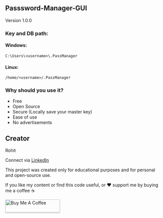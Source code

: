 ## Passsword-Manager-GUI

Version 1.0.0

### Key and DB path:

#### Windows:
`C:\Users\<username>\.PassManager`

#### Linux:
`/home/<username>/.PassManager`

### Why should you use it?
- Free
- Open Source
- Secure (Locally save your master key)
- Ease of use
- No advertisements


## Creator
Rohit

Connect via [LinkedIn](https://www.linkedin.com/in/rohit-904537136/)

This project was created only for educational purposes and for personal and open-source use.

If you like my content or find this code useful, or ❤️ support me by buying me a coffee ☕

<a href="https://www.buymeacoffee.com/rohitdalal0" target="_blank"><img src="https://www.buymeacoffee.com/assets/img/custom_images/orange_img.png" alt="Buy Me A Coffee" style="height: 41px !important;width: 174px !important;box-shadow: 0px 3px 2px 0px rgba(190, 190, 190, 0.5) !important;-webkit-box-shadow: 0px 3px 2px 0px rgba(190, 190, 190, 0.5) !important;" ></a>
